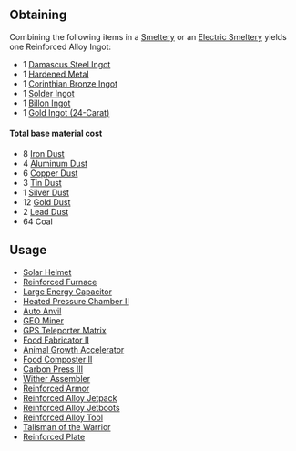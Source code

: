 
## Obtaining

Combining the following items in a [Smeltery](https://github.com/Slimefun/Slimefun4/wiki/Smeltery) or an [Electric Smeltery](https://github.com/Slimefun/Slimefun4/wiki/Electric-Smeltery) yields one Reinforced Alloy Ingot:

* 1 [Damascus Steel Ingot](https://github.com/Slimefun/Slimefun4/wiki/Damascus-Steel-Ingot)
* 1 [Hardened Metal](https://github.com/Slimefun/Slimefun4/wiki/Hardened-Metal)
* 1 [Corinthian Bronze Ingot](https://github.com/Slimefun/Slimefun4/wiki/Corinthian-Bronze-Ingot)
* 1 [Solder Ingot](https://github.com/Slimefun/Slimefun4/wiki/Solder-Ingot)
* 1 [Billon Ingot](https://github.com/Slimefun/Slimefun4/wiki/Billon-Ingot)
* 1 [Gold Ingot (24-Carat)](https://github.com/Slimefun/Slimefun4/wiki/Gold-Ingot#Gold-Ingot-24-Carat)

#### Total base material cost 

* 8 [Iron Dust](https://github.com/Slimefun/Slimefun4/wiki/Iron-Dust)
* 4 [Aluminum Dust](https://github.com/Slimefun/Slimefun4/wiki/Aluminum-Dust)
* 6 [Copper Dust](https://github.com/Slimefun/Slimefun4/wiki/Copper-Dust)
* 3 [Tin Dust](https://github.com/Slimefun/Slimefun4/wiki/Tin-Dust)
* 1 [Silver Dust](https://github.com/Slimefun/Slimefun4/wiki/Silver-Dust)
* 12 [Gold Dust](https://github.com/Slimefun/Slimefun4/wiki/Gold-Dust)
* 2 [Lead Dust](https://github.com/Slimefun/Slimefun4/wiki/Lead-Dust)
* 64 Coal

## Usage

* [Solar Helmet](https://github.com/Slimefun/Slimefun4/wiki/Solar-Helmet)
* [Reinforced Furnace](https://github.com/Slimefun/Slimefun4/wiki/Enhanced-Furnaces)
* [Large Energy Capacitor](https://github.com/Slimefun/Slimefun4/wiki/Energy-Capacitors)
* [Heated Pressure Chamber II](https://github.com/Slimefun/Slimefun4/wiki/Heated-Pressure-Chamber)
* [Auto Anvil](https://github.com/Slimefun/Slimefun4/wiki/Auto-Anvil)
* [GEO Miner](https://github.com/Slimefun/Slimefun4/wiki/GEO-Miner)
* [GPS Teleporter Matrix](https://github.com/Slimefun/Slimefun4/wiki/GPS-Teleporter-Matrix)
* [Food Fabricator II](https://github.com/Slimefun/Slimefun4/wiki/Food-Fabricator)
* [Animal Growth Accelerator](https://github.com/Slimefun/Slimefun4/wiki/Animal-Growth-Accelerator)
* [Food Composter II](https://github.com/Slimefun/Slimefun4/wiki/Food-Composter)
* [Carbon Press III](https://github.com/Slimefun/Slimefun4/wiki/Carbon-Press)
* [Wither Assembler](https://github.com/Slimefun/Slimefun4/wiki/Wither-Assembler)
* [Reinforced Armor](https://github.com/Slimefun/Slimefun4/wiki/Reinforced-Armor)
* [Reinforced Alloy Jetpack](https://github.com/Slimefun/Slimefun4/wiki/Jetpacks)
* [Reinforced Alloy Jetboots](https://github.com/Slimefun/Slimefun4/wiki/Jetboots)
* [Reinforced Alloy Tool](https://github.com/Slimefun/Slimefun4/wiki/Multi-Tools)
* [Talisman of the Warrior](https://github.com/Slimefun/Slimefun4/wiki/Talismans)
* [Reinforced Plate](https://github.com/Slimefun/Slimefun4/wiki/Reinforced-Plate)
